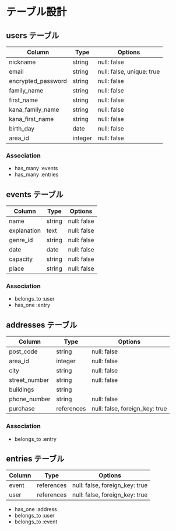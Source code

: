 # テーブル設計

## users テーブル

| Column             | Type    | Options                   |
| ------------------ | ------- | ------------------------- |
| nickname           | string  | null: false               |
| email              | string  | null: false, unique: true |
| encrypted_password | string  | null: false               |
| family_name        | string  | null: false               |
| first_name         | string  | null: false               |
| kana_family_name   | string  | null: false               |
| kana_first_name    | string  | null: false               |
| birth_day          | date    | null: false               |
| area_id            | integer | null: false               |

### Association
- has_many :events
- has_many :entries


## events テーブル
| Column             | Type    | Options                   |
| ------------------ | ------- | ------------------------- |
| name               | string  | null: false               |
| explanation        | text    | null: false               |
| genre_id              | string  | null: false               |
| date               | date    | null: false               |
| capacity           | string  | null: false               |
| place              | string  | null: false               |

### Association
- belongs_to :user
- has_one :entry

## addresses テーブル
| Column        | Type       | Options                        |
| ------------- | ---------- | ------------------------------ |
| post_code     | string     | null: false                    |
| area_id       | integer    | null: false                    |
| city          | string     | null: false                    |
| street_number | string     | null: false                    |
| buildings     | string     |                                |
| phone_number  | string     | null: false                    |
| purchase      | references | null: false, foreign_key: true |

### Association
- belongs_to :entry

## entries テーブル
| Column        | Type       | Options                        |
| ------------- | ---------- | ------------------------------ |
| event         | references | null: false, foreign_key: true |
| user          | references | null: false, foreign_key: true |

- has_one :address
- belongs_to :user
- belongs_to :event





